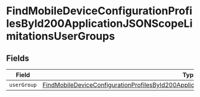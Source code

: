 # FindMobileDeviceConfigurationProfilesById200ApplicationJSONScopeLimitationsUserGroups


## Fields

| Field                                                                                                                                                                                                                       | Type                                                                                                                                                                                                                        | Required                                                                                                                                                                                                                    | Description                                                                                                                                                                                                                 |
| --------------------------------------------------------------------------------------------------------------------------------------------------------------------------------------------------------------------------- | --------------------------------------------------------------------------------------------------------------------------------------------------------------------------------------------------------------------------- | --------------------------------------------------------------------------------------------------------------------------------------------------------------------------------------------------------------------------- | --------------------------------------------------------------------------------------------------------------------------------------------------------------------------------------------------------------------------- |
| `userGroup`                                                                                                                                                                                                                 | [FindMobileDeviceConfigurationProfilesById200ApplicationJSONScopeLimitationsUserGroupsUserGroup](../../models/operations/findmobiledeviceconfigurationprofilesbyid200applicationjsonscopelimitationsusergroupsusergroup.md) | :heavy_minus_sign:                                                                                                                                                                                                          | N/A                                                                                                                                                                                                                         |